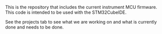 This is the repository that includes the current instrument MCU firmware. This code is intended to be used with the STM32CubeIDE.

See the projects tab to see what we are working on and what is currently done and needs to be done.
